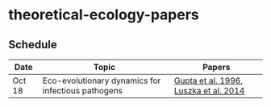 # theoretical-ecology-papers

## Schedule

Date    |     Topic     |     Papers
--------|---------------|-------------
Oct 18  | Eco-evolutionary dynamics for infectious pathogens | [Gupta et al. 1996](/pdfs/Gupta%20et%20al.%201996.pdf), [Luszka et al. 2014](/pdfs/Luksza%20et%20al.%202014.pdf)
